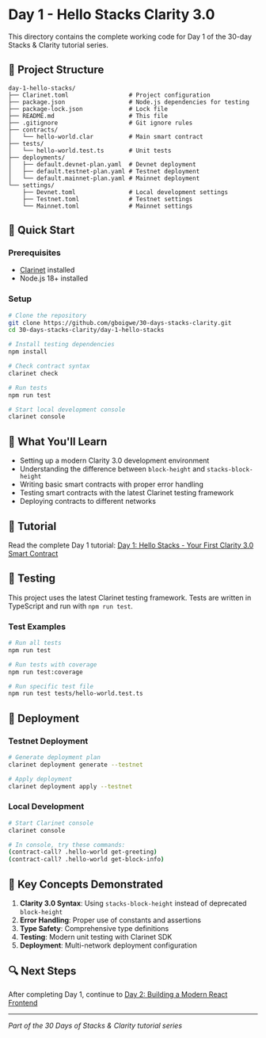 # Day 1 - Hello Stacks Clarity 3.0

This directory contains the complete working code for Day 1 of the 30-day Stacks & Clarity tutorial series.

## 📁 Project Structure

```
day-1-hello-stacks/
├── Clarinet.toml                 # Project configuration
├── package.json                  # Node.js dependencies for testing
├── package-lock.json             # Lock file
├── README.md                     # This file
├── .gitignore                    # Git ignore rules
├── contracts/
│   └── hello-world.clar          # Main smart contract
├── tests/
│   └── hello-world.test.ts       # Unit tests
├── deployments/
│   ├── default.devnet-plan.yaml  # Devnet deployment
│   ├── default.testnet-plan.yaml # Testnet deployment
│   └── default.mainnet-plan.yaml # Mainnet deployment
└── settings/
    ├── Devnet.toml               # Local development settings
    ├── Testnet.toml              # Testnet settings
    └── Mainnet.toml              # Mainnet settings
```

## 🚀 Quick Start

### Prerequisites
- [Clarinet](https://docs.hiro.so/tools/clarinet) installed
- Node.js 18+ installed

### Setup
```bash
# Clone the repository
git clone https://github.com/gboigwe/30-days-stacks-clarity.git
cd 30-days-stacks-clarity/day-1-hello-stacks

# Install testing dependencies
npm install

# Check contract syntax
clarinet check

# Run tests
npm run test

# Start local development console
clarinet console
```

## 📖 What You'll Learn

- Setting up a modern Clarity 3.0 development environment
- Understanding the difference between `block-height` and `stacks-block-height`
- Writing basic smart contracts with proper error handling
- Testing smart contracts with the latest Clarinet testing framework
- Deploying contracts to different networks

## 🔗 Tutorial

Read the complete Day 1 tutorial: [Day 1: Hello Stacks - Your First Clarity 3.0 Smart Contract](../../README.md#day-1)

## 🧪 Testing

This project uses the latest Clarinet testing framework. Tests are written in TypeScript and run with `npm run test`.

### Test Examples
```bash
# Run all tests
npm run test

# Run tests with coverage
npm run test:coverage

# Run specific test file
npm run test tests/hello-world.test.ts
```

## 🚀 Deployment

### Testnet Deployment
```bash
# Generate deployment plan
clarinet deployment generate --testnet

# Apply deployment
clarinet deployment apply --testnet
```

### Local Development
```bash
# Start Clarinet console
clarinet console

# In console, try these commands:
(contract-call? .hello-world get-greeting)
(contract-call? .hello-world get-block-info)
```

## 📝 Key Concepts Demonstrated

1. **Clarity 3.0 Syntax**: Using `stacks-block-height` instead of deprecated `block-height`
2. **Error Handling**: Proper use of constants and assertions
3. **Type Safety**: Comprehensive type definitions
4. **Testing**: Modern unit testing with Clarinet SDK
5. **Deployment**: Multi-network deployment configuration

## 🔍 Next Steps

After completing Day 1, continue to [Day 2: Building a Modern React Frontend](../day-2-react-frontend/README.md)

---

*Part of the 30 Days of Stacks & Clarity tutorial series*